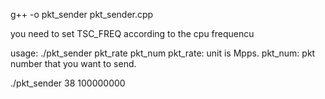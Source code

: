g++ -o pkt_sender pkt_sender.cpp

you need to set TSC_FREQ according to the cpu frequencu

usage: ./pkt_sender pkt_rate pkt_num
pkt_rate: unit is Mpps.
pkt_num: pkt number that you want to send.

./pkt_sender 38 100000000



